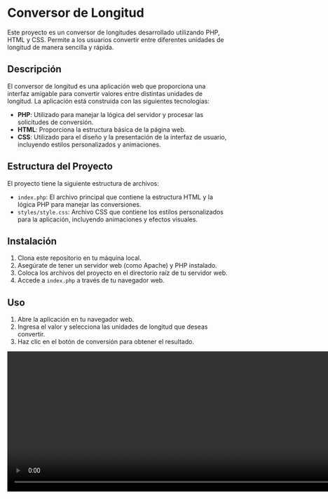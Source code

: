 # Conversor de Longitud

Este proyecto es un conversor de longitudes desarrollado utilizando PHP, HTML y CSS. Permite a los usuarios convertir entre diferentes unidades de longitud de manera sencilla y rápida.

## Descripción

El conversor de longitud es una aplicación web que proporciona una interfaz amigable para convertir valores entre distintas unidades de longitud. La aplicación está construida con las siguientes tecnologías:

- **PHP**: Utilizado para manejar la lógica del servidor y procesar las solicitudes de conversión.
- **HTML**: Proporciona la estructura básica de la página web.
- **CSS**: Utilizado para el diseño y la presentación de la interfaz de usuario, incluyendo estilos personalizados y animaciones.

## Estructura del Proyecto

El proyecto tiene la siguiente estructura de archivos:

- `index.php`: El archivo principal que contiene la estructura HTML y la lógica PHP para manejar las conversiones.
- `styles/style.css`: Archivo CSS que contiene los estilos personalizados para la aplicación, incluyendo animaciones y efectos visuales.

## Instalación

1. Clona este repositorio en tu máquina local.
2. Asegúrate de tener un servidor web (como Apache) y PHP instalado.
3. Coloca los archivos del proyecto en el directorio raíz de tu servidor web.
4. Accede a `index.php` a través de tu navegador web.

## Uso

1. Abre la aplicación en tu navegador web.
2. Ingresa el valor y selecciona las unidades de longitud que deseas convertir.
3. Haz clic en el botón de conversión para obtener el resultado.

<div style="text-align: center;">
  <video width="1200" height="320" autoplay loop muted>
    <source src="https://github.com/user-attachments/assets/5674e598-c751-4a23-9022-e892caa68954" type="video/mp4">
    Tu navegador no soporta el elemento de video.
  </video>
</div>

